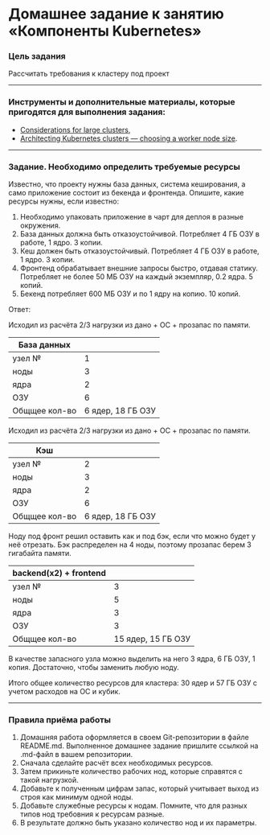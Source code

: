 # Домашнее задание к занятию «Компоненты Kubernetes»

### Цель задания

Рассчитать требования к кластеру под проект

------

### Инструменты и дополнительные материалы, которые пригодятся для выполнения задания:

- [Considerations for large clusters](https://kubernetes.io/docs/setup/best-practices/cluster-large/),
- [Architecting Kubernetes clusters — choosing a worker node size](https://learnk8s.io/kubernetes-node-size).

------

### Задание. Необходимо определить требуемые ресурсы
Известно, что проекту нужны база данных, система кеширования, а само приложение состоит из бекенда и фронтенда. Опишите, какие ресурсы нужны, если известно:

1. Необходимо упаковать приложение в чарт для деплоя в разные окружения. 
2. База данных должна быть отказоустойчивой. Потребляет 4 ГБ ОЗУ в работе, 1 ядро. 3 копии. 
3. Кеш должен быть отказоустойчивый. Потребляет 4 ГБ ОЗУ в работе, 1 ядро. 3 копии. 
4. Фронтенд обрабатывает внешние запросы быстро, отдавая статику. Потребляет не более 50 МБ ОЗУ на каждый экземпляр, 0.2 ядра. 5 копий. 
5. Бекенд потребляет 600 МБ ОЗУ и по 1 ядру на копию. 10 копий.

Ответ:

Исходил из расчёта 2/3 нагрузки из дано + ОС + прозапас по памяти. 

|База данных|       |
|-----------|-------|
|узел №     |1      |
|ноды       |3      |
|ядра       |2      |
|ОЗУ        |6      |
|Общщее кол-во|6 ядер, 18 ГБ ОЗУ|

Исходил из расчёта 2/3 нагрузки из дано + ОС + прозапас по памяти.

|Кэш        |       |
|-----------|-------|
|узел №     |2      |
|ноды       |3      |
|ядра       |2      |
|ОЗУ        |6      |
|Общщее кол-во|6 ядер, 18 ГБ ОЗУ|

Ноду под фронт решил оставить как и под бэк, если что можно будет у неё отрезать. Бэк распределен на 4 ноды, поэтому прозапас берем 3 гигабайта памяти.

|backend(х2) + frontend|       |
|-----------|-------|
|узел №     |3      |
|ноды       |5      |
|ядра       |3      |
|ОЗУ        |3      |
|Общщее кол-во|15 ядер, 15 ГБ ОЗУ|

В качестве запасного узла можно выделить на него 3 ядра, 6 ГБ ОЗУ, 1 копия. Достаточно, чтобы заменить любую ноду.

Итого общее количество ресурсов для кластера: 30 ядер и 57 ГБ ОЗУ с учетом расходов на ОС и кубик.

----

### Правила приёма работы

1. Домашняя работа оформляется в своем Git-репозитории в файле README.md. Выполненное домашнее задание пришлите ссылкой на .md-файл в вашем репозитории.
2. Сначала сделайте расчёт всех необходимых ресурсов.
3. Затем прикиньте количество рабочих нод, которые справятся с такой нагрузкой.
4. Добавьте к полученным цифрам запас, который учитывает выход из строя как минимум одной ноды. 
5. Добавьте служебные ресурсы к нодам. Помните, что для разных типов нод требовния к ресурсам разные. 
6. В результате должно быть указано количество нод и их параметры.